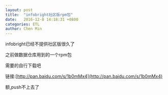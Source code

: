 ```yaml
---
layout: post
title:  "infobright社区版rpm包"
date:   2016-12-8 14:18:31 +0800
categories: ETL
author: Chen Min
---
```



infobright已经不提供社区版很久了

之前做数据仓库用到的一个rpm包

需要的自行下载吧

链接:[http://pan.baidu.com/s/1b0mMx4](http://pan.baidu.com/s/1b0mMx4)

额,push不上去了
